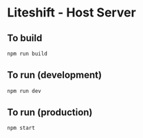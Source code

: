 # Liteshift - Host Server

## To build
```bash
npm run build
```

## To run (development)
```bash
npm run dev
```

## To run (production)
```bash
npm start
```
